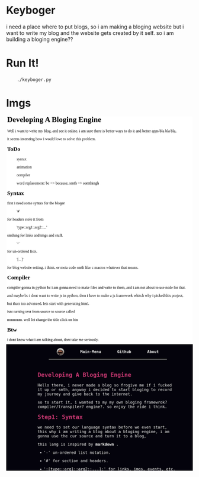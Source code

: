 # Keyboger 
i need a place where to put blogs, so i am making a bloging website but i want to write my blog and the website gets created by it self. so i am building a bloging engine?? 

# Run It!
```
    ./keyboger.py
```
# Imgs
![first blog](./dev-imgs/looks_like_blog_to_me.png)
![second blog](./dev-imgs/after.png)